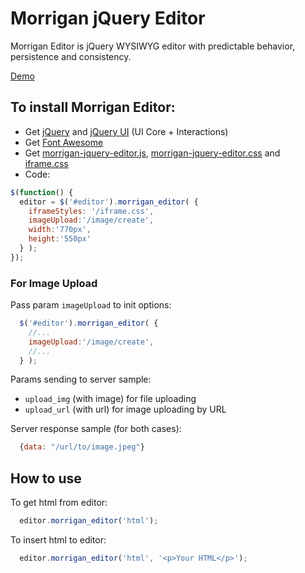 # Morrigan jQuery Editor
Morrigan Editor is jQuery WYSIWYG editor with predictable behavior, persistence and consistency.

[Demo](http://morrigan-editor.org/)
## To install Morrigan Editor:
* Get [jQuery](http://jquery.com/download/) and [jQuery UI](http://jqueryui.com/download/#!version=1.10.4&themeParams=none&components=1111111110000000000000000000000000) (UI Core + Interactions)
* Get [Font Awesome](http://fortawesome.github.io/Font-Awesome/get-started/)
* Get [morrigan-jquery-editor.js](https://github.com/salkar/morrigan-jquery-editor/blob/master/morrigan-jquery-editor.js), [morrigan-jquery-editor.css](https://github.com/salkar/morrigan-jquery-editor/blob/master/css/morrigan-jquery-editor.css) and [iframe.css](https://github.com/salkar/morrigan-jquery-editor/blob/master/css/iframe.css)
* Code:
```javascript
$(function() {
  editor = $('#editor').morrigan_editor( {
    iframeStyles: '/iframe.css',
    imageUpload:'/image/create',
    width:'770px',
    height:'550px'
  } );
});
```

### For Image Upload

Pass param ```imageUpload``` to init options:
```javascript
  $('#editor').morrigan_editor( {
    //...
    imageUpload:'/image/create',
    //...
  } );
```

Params sending to server sample:
* ```upload_img``` (with image) for file uploading
* ```upload_url``` (with url) for image uploading by URL

Server response sample (for both cases):
```javascript
  {data: "/url/to/image.jpeg"}
```

## How to use

To get html from editor:
```javascript
  editor.morrigan_editor('html');
```

To insert html to editor:
```javascript
  editor.morrigan_editor('html', '<p>Your HTML</p>');
```
